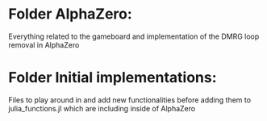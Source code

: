 # Folder AlphaZero: 

Everything related to the gameboard and implementation of the DMRG loop removal in AlphaZero

# Folder Initial implementations:

Files to play around in and add new functionalities before adding them to julia_functions.jl which are including inside of AlphaZero

